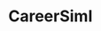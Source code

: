 # CareerSimI
<!-- This project was created for showcasing Jasmine Henderson, an employee at Fullstack Academy. The about page will show her unique skills that she brings to the team. The home page will explore her career journey that led her to joining the team. And the portfolio page will show her credentials in action and why she is a great addition to the team!.-->
